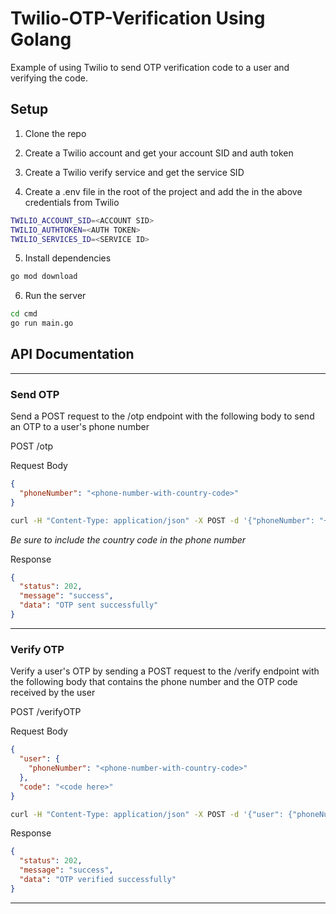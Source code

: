 # Twilio-OTP-Verification Using Golang

Example of using Twilio to send OTP verification code to a user and verifying the code.

## Setup

1. Clone the repo

2. Create a Twilio account and get your account SID and auth token

3. Create a Twilio verify service and get the service SID

4. Create a .env file in the root of the project and add the in the above credentials from Twilio

```bash
TWILIO_ACCOUNT_SID=<ACCOUNT SID>
TWILIO_AUTHTOKEN=<AUTH TOKEN>
TWILIO_SERVICES_ID=<SERVICE ID>
```

5. Install dependencies

```bash
go mod download
```

6. Run the server

```bash
cd cmd
go run main.go
```

## API Documentation
---
### Send OTP

Send a POST request to the /otp endpoint with the following body to send an OTP to a user's phone number

POST /otp

Request Body

```json
{
  "phoneNumber": "<phone-number-with-country-code>"
}
```

```bash
curl -H "Content-Type: application/json" -X POST -d '{"phoneNumber": "+917735278240"}' http://localhost:8000/otp
```

_Be sure to include the country code in the phone number_

Response

```json
{
  "status": 202,
  "message": "success",
  "data": "OTP sent successfully"
}
```
---
### Verify OTP

Verify a user's OTP by sending a POST request to the /verify endpoint with the following body that contains the phone number and the OTP code received by the user

POST /verifyOTP

Request Body

```json
{
  "user": {
    "phoneNumber": "<phone-number-with-country-code>"
  },
  "code": "<code here>"
}
```

```bash
curl -H "Content-Type: application/json" -X POST -d '{"user": {"phoneNumber": "+917735278240"}, "code":"163221"}' http://localhost:8000/verifyOTP
```

Response

```json
{
  "status": 202,
  "message": "success",
  "data": "OTP verified successfully"
}
```
---